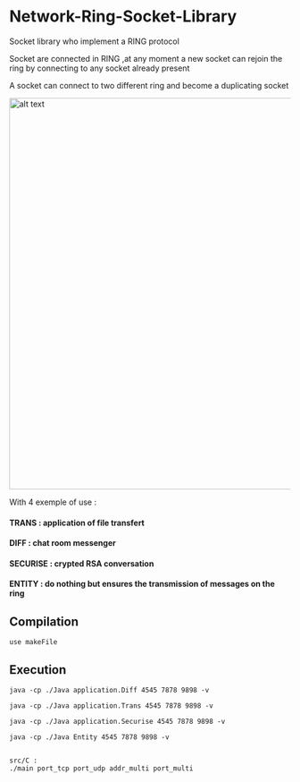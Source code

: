 # Network-Ring-Socket-Library

Socket library who implement a RING protocol

Socket are connected in RING ,at any moment a new socket can rejoin the ring by connecting to any socket already present

A socket can connect to two different ring and become a duplicating socket


<img src="https://user-images.githubusercontent.com/10202690/32146518-238aa99c-bcd9-11e7-9896-8f2f4d12a7e0.jpg" alt="alt text" width="700" height="whatever">


With 4 exemple of use :
#### TRANS : application of file transfert 
#### DIFF : chat room messenger
#### SECURISE : crypted RSA conversation
#### ENTITY : do nothing but ensures the transmission of messages on the ring

## Compilation
	use makeFile

## Execution

	java -cp ./Java application.Diff 4545 7878 9898 -v

	java -cp ./Java application.Trans 4545 7878 9898 -v
	
	java -cp ./Java application.Securise 4545 7878 9898 -v

	java -cp ./Java Entity 4545 7878 9898 -v


	src/C :
	./main port_tcp port_udp addr_multi port_multi
